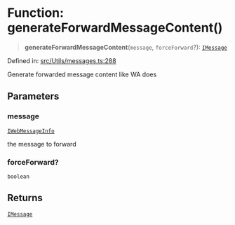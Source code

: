 # Function: generateForwardMessageContent()

> **generateForwardMessageContent**(`message`, `forceForward`?): [`IMessage`](../namespaces/proto/interfaces/IMessage.md)

Defined in: [src/Utils/messages.ts:288](https://github.com/Fokusdotid/Baileys/blob/db1d3e5f41e9eede5877460f9adbb0224021575c/src/Utils/messages.ts#L288)

Generate forwarded message content like WA does

## Parameters

### message

[`IWebMessageInfo`](../namespaces/proto/interfaces/IWebMessageInfo.md)

the message to forward

### forceForward?

`boolean`

## Returns

[`IMessage`](../namespaces/proto/interfaces/IMessage.md)
